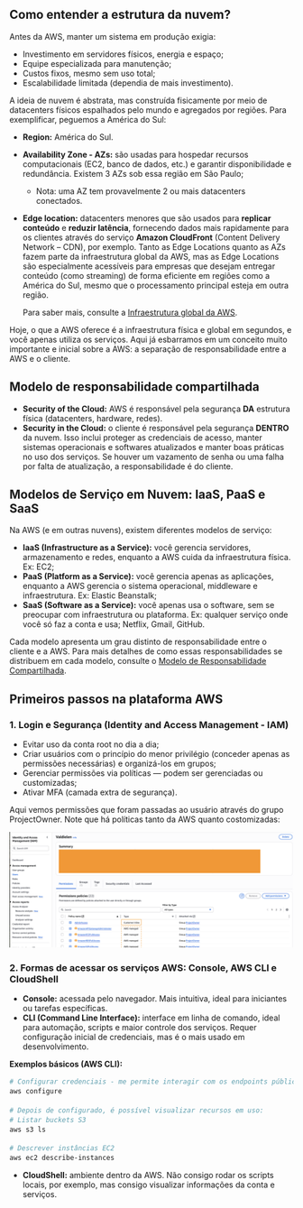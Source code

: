 ## Como entender a estrutura da nuvem?

Antes da AWS, manter um sistema em produção exigia:

- Investimento em servidores físicos, energia e espaço;
- Equipe especializada para manutenção;
- Custos fixos, mesmo sem uso total;
- Escalabilidade limitada (dependia de mais investimento).

A ideia de nuvem é abstrata, mas construída fisicamente por meio de datacenters físicos espalhados pelo mundo e agregados por regiões. Para exemplificar, peguemos a América do Sul:

- **Region:** América do Sul.
- **Availability Zone - AZs:** são usadas para hospedar recursos computacionais (EC2, banco de dados, etc.) e garantir disponibilidade e redundância. Existem 3 AZs sob essa região em São Paulo;
    * Nota: uma AZ tem provavelmente 2 ou mais datacenters conectados.

- **Edge location:** datacenters menores que são usados para **replicar conteúdo** e **reduzir latência**, fornecendo dados mais rapidamente para os clientes através do serviço **Amazon CloudFront** (Content Delivery Network – CDN), por exemplo. Tanto as Edge Locations quanto as AZs fazem parte da infraestrutura global da AWS, mas as Edge Locations são especialmente acessíveis para empresas que desejam entregar conteúdo (como streaming) de forma eficiente em regiões como a América do Sul, mesmo que o processamento principal esteja em outra região.

    Para saber mais, consulte a [Infraestrutura global da AWS](https://aws.amazon.com/about-aws/global-infrastructure/).

Hoje, o que a AWS oferece é a infraestrutura física e global em segundos, e você apenas utiliza os serviços. Aqui já esbarramos em um conceito muito importante e inicial sobre a AWS: a separação de responsabilidade entre a AWS e o cliente.

## Modelo de responsabilidade compartilhada

- **Security of the Cloud:** AWS é responsável pela segurança **DA** estrutura física (datacenters, hardware, redes).
- **Security in the Cloud:** o cliente é responsável pela segurança **DENTRO** da nuvem. Isso inclui proteger as credenciais de acesso, manter sistemas operacionais e softwares atualizados e manter boas práticas no uso dos serviços. Se houver um vazamento de senha ou uma falha por falta de atualização, a responsabilidade é do cliente.

## Modelos de Serviço em Nuvem: IaaS, PaaS e SaaS

Na AWS (e em outras nuvens), existem diferentes modelos de serviço:

- **IaaS (Infrastructure as a Service):** você gerencia servidores, armazenamento e redes, enquanto a AWS cuida da infraestrutura física. Ex: EC2;
- **PaaS (Platform as a Service):** você gerencia apenas as aplicações, enquanto a AWS gerencia o sistema operacional, middleware e infraestrutura. Ex: Elastic Beanstalk;
- **SaaS (Software as a Service):** você apenas usa o software, sem se preocupar com infraestrutura ou plataforma. Ex: qualquer serviço onde você só faz a conta e usa; Netflix, Gmail, GitHub.

Cada modelo apresenta um grau distinto de responsabilidade entre o cliente e a AWS. Para mais detalhes de como essas responsabilidades se distribuem em cada modelo, consulte o [Modelo de Responsabilidade Compartilhada](https://docs.aws.amazon.com/prescriptive-guidance/latest/strategy-accelerating-security-maturity/understanding-the-security-scope.html).

## Primeiros passos na plataforma AWS

### 1. Login e Segurança (Identity and Access Management - IAM)

- Evitar uso da conta root no dia a dia;
- Criar usuários com o princípio do menor privilégio (conceder apenas as permissões necessárias) e organizá-los em grupos;
- Gerenciar permissões via políticas — podem ser gerenciadas ou customizadas;
- Ativar MFA (camada extra de segurança).

Aqui vemos permissões que foram passadas ao usuário através do grupo ProjectOwner. Note que há políticas tanto da AWS quanto costomizadas:

![alt text](./images/policiesValdielenUser.png)

### 2. Formas de acessar os serviços AWS: Console, AWS CLI e CloudShell

- **Console:** acessada pelo navegador. Mais intuitiva, ideal para iniciantes ou tarefas específicas.
- **CLI (Command Line Interface):** interface em linha de comando, ideal para automação, scripts e maior controle dos serviços. Requer configuração inicial de credenciais, mas é o mais usado em desenvolvimento.

**Exemplos básicos (AWS CLI):**

```bash
# Configurar credenciais - me permite interagir com os endpoints públicos da AWS. É preciso gerar uma access Key no usuário via IAM e inserir nos campos correspondentes depois de rodar o comando abaixo:
aws configure

# Depois de configurado, é possível visualizar recursos em uso:
# Listar buckets S3
aws s3 ls

# Descrever instâncias EC2
aws ec2 describe-instances
```

- **CloudShell:** ambiente dentro da AWS. Não consigo rodar os scripts locais, por exemplo, mas consigo visualizar informações da conta e serviços.

